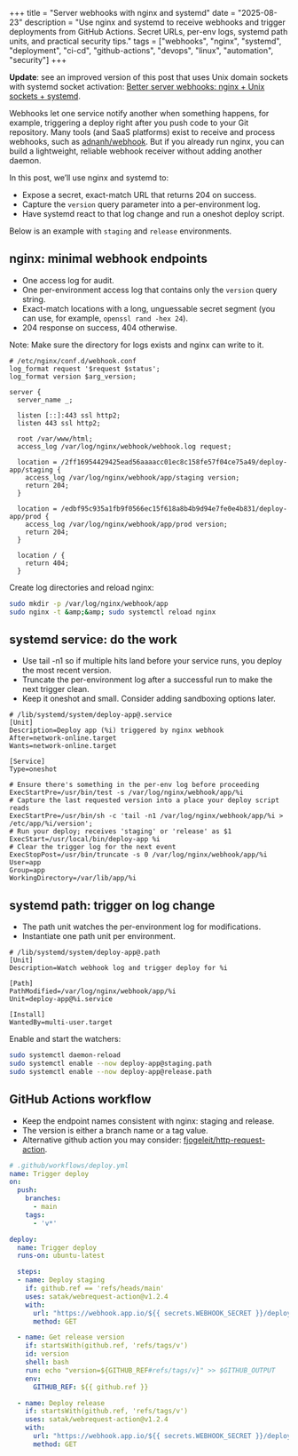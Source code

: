 +++
title = "Server webhooks with nginx and systemd"
date = "2025-08-23"
description = "Use nginx and systemd to receive webhooks and trigger deployments from GitHub Actions. Secret URLs, per-env logs, systemd path units, and practical security tips."
tags = ["webhooks", "nginx", "systemd", "deployment", "ci-cd", "github-actions", "devops", "linux", "automation", "security"]
+++

**Update**: see an improved version of this post that uses Unix domain sockets with systemd socket activation: [Better server webhooks: nginx + Unix sockets + systemd](/blog/webhook-v2/).

Webhooks let one service notify another when something happens, for example, triggering a deploy right after you push code to your Git repository. Many tools (and SaaS platforms) exist to receive and process webhooks, such as [adnanh/webhook](https://github.com/adnanh/webhook). But if you already run nginx, you can build a lightweight, reliable webhook receiver without adding another daemon.

In this post, we’ll use nginx and systemd to:
- Expose a secret, exact-match URL that returns 204 on success.
- Capture the `version` query parameter into a per-environment log.
- Have systemd react to that log change and run a oneshot deploy script.

Below is an example with `staging` and `release` environments.

## nginx: minimal webhook endpoints

- One access log for audit.
- One per-environment access log that contains only the `version` query string.
- Exact-match locations with a long, unguessable secret segment (you can use, for example, `openssl rand -hex 24`).
- 204 response on success, 404 otherwise.

Note: Make sure the directory for logs exists and nginx can write to it.

```
# /etc/nginx/conf.d/webhook.conf
log_format request '$request $status';
log_format version $arg_version;

server {
  server_name _;

  listen [::]:443 ssl http2;
  listen 443 ssl http2;

  root /var/www/html;
  access_log /var/log/nginx/webhook/webhook.log request;

  location = /2ff16954429425ead56aaaacc01ec8c158fe57f04ce75a49/deploy-app/staging {
    access_log /var/log/nginx/webhook/app/staging version;
    return 204;
  }

  location = /edbf95c935a1fb9f0566ec15f618a8b4b9d94e7fe0e4b831/deploy-app/prod {
    access_log /var/log/nginx/webhook/app/prod version;
    return 204;
  }

  location / {
    return 404;
  }
```

Create log directories and reload nginx:
```bash
sudo mkdir -p /var/log/nginx/webhook/app
sudo nginx -t &amp;&amp; sudo systemctl reload nginx
```

## systemd service: do the work

- Use tail -n1 so if multiple hits land before your service runs, you deploy the most recent version.
- Truncate the per-environment log after a successful run to make the next trigger clean.
- Keep it oneshot and small. Consider adding sandboxing options later.

```
# /lib/systemd/system/deploy-app@.service
[Unit]
Description=Deploy app (%i) triggered by nginx webhook
After=network-online.target
Wants=network-online.target

[Service]
Type=oneshot

# Ensure there's something in the per-env log before proceeding
ExecStartPre=/usr/bin/test -s /var/log/nginx/webhook/app/%i
# Capture the last requested version into a place your deploy script reads
ExecStartPre=/usr/bin/sh -c 'tail -n1 /var/log/nginx/webhook/app/%i > /etc/app/%i/version';
# Run your deploy; receives 'staging' or 'release' as $1
ExecStart=/usr/local/bin/deploy-app %i
# Clear the trigger log for the next event
ExecStopPost=/usr/bin/truncate -s 0 /var/log/nginx/webhook/app/%i
User=app
Group=app
WorkingDirectory=/var/lib/app/%i
```

## systemd path: trigger on log change

- The path unit watches the per-environment log for modifications.
- Instantiate one path unit per environment.

```
# /lib/systemd/system/deploy-app@.path
[Unit]
Description=Watch webhook log and trigger deploy for %i

[Path]
PathModified=/var/log/nginx/webhook/app/%i
Unit=deploy-app@%i.service

[Install]
WantedBy=multi-user.target
```

Enable and start the watchers:

```bash
sudo systemctl daemon-reload
sudo systemctl enable --now deploy-app@staging.path
sudo systemctl enable --now deploy-app@release.path
```

## GitHub Actions workflow

- Keep the endpoint names consistent with nginx: staging and release.
- The version is either a branch name or a tag value.
- Alternative github action you may consider: [fjogeleit/http-request-action](https://github.com/fjogeleit/http-request-action).

```yaml
# .github/workflows/deploy.yml
name: Trigger deploy
on:
  push:
    branches:
      - main
    tags:
      - 'v*'

deploy:
  name: Trigger deploy
  runs-on: ubuntu-latest

  steps:
  - name: Deploy staging
    if: github.ref == 'refs/heads/main'
    uses: satak/webrequest-action@v1.2.4
    with:
      url: "https://webhook.app.io/${{ secrets.WEBHOOK_SECRET }}/deploy-app/staging?version=main"
      method: GET

  - name: Get release version
    if: startsWith(github.ref, 'refs/tags/v')
    id: version
    shell: bash
    run: echo "version=${GITHUB_REF#refs/tags/v}" >> $GITHUB_OUTPUT
    env:
      GITHUB_REF: ${{ github.ref }}

  - name: Deploy release
    if: startsWith(github.ref, 'refs/tags/v')
    uses: satak/webrequest-action@v1.2.4
    with:
      url: "https://webhook.app.io/${{ secrets.WEBHOOK_SECRET }}/deploy-app/release?version=${{ steps.version.outputs.version }}"
      method: GET
```

